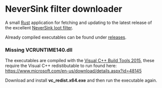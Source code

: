 # NeverSink filter downloader

A small [Rust](https://www.rust-lang.org/) application for fetching and updating to the latest release of the excellent [NeverSink loot filter](https://github.com/NeverSinkDev/NeverSink-Filter).

Already compiled executables can be found under [releases](https://github.com/dhedegaard/neversink-filter-downloader/releases).

### Missing VCRUNTIME140.dll

The executables are compiled with the [Visual C++ Build Tools 2015](http://landinghub.visualstudio.com/visual-cpp-build-tools), these require the Visual C++ redistibutable to run found here:
<https://www.microsoft.com/en-us/download/details.aspx?id=48145>

Download and install **vc_redist.x64.exe** and then run the executable again.